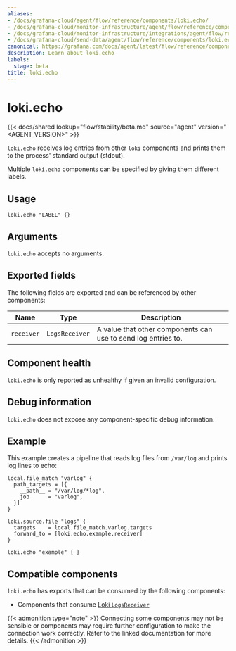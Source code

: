 ```yaml
---
aliases:
- /docs/grafana-cloud/agent/flow/reference/components/loki.echo/
- /docs/grafana-cloud/monitor-infrastructure/agent/flow/reference/components/loki.echo/
- /docs/grafana-cloud/monitor-infrastructure/integrations/agent/flow/reference/components/loki.echo/
- /docs/grafana-cloud/send-data/agent/flow/reference/components/loki.echo/
canonical: https://grafana.com/docs/agent/latest/flow/reference/components/loki.echo/
description: Learn about loki.echo
labels:
  stage: beta
title: loki.echo
---
```


# loki.echo

{{< docs/shared lookup="flow/stability/beta.md" source="agent" version="<AGENT_VERSION>" >}}

`loki.echo` receives log entries from other `loki` components and prints them
to the process' standard output (stdout).

Multiple `loki.echo` components can be specified by giving them
different labels.

## Usage

```river
loki.echo "LABEL" {}
```

## Arguments

`loki.echo` accepts no arguments.

## Exported fields

The following fields are exported and can be referenced by other components:

Name | Type | Description
---- | ---- | -----------
`receiver` | `LogsReceiver` | A value that other components can use to send log entries to.

## Component health

`loki.echo` is only reported as unhealthy if given an invalid configuration.

## Debug information

`loki.echo` does not expose any component-specific debug information.

## Example

This example creates a pipeline that reads log files from `/var/log` and
prints log lines to echo:

```river
local.file_match "varlog" {
  path_targets = [{
    __path__ = "/var/log/*log",
    job      = "varlog",
  }]
}

loki.source.file "logs" {
  targets    = local.file_match.varlog.targets
  forward_to = [loki.echo.example.receiver]
}

loki.echo "example" { }
```

<!-- START GENERATED COMPATIBLE COMPONENTS -->

## Compatible components

`loki.echo` has exports that can be consumed by the following components:

- Components that consume [Loki `LogsReceiver`](https://grafana.com/docs/agent/<AGENT_VERSION>/flow/reference/compatibility#loki-logsreceiver-consumers)

{{< admonition type="note" >}}
Connecting some components may not be sensible or components may require further configuration to make the connection work correctly.
Refer to the linked documentation for more details.
{{< /admonition >}}

<!-- END GENERATED COMPATIBLE COMPONENTS -->
